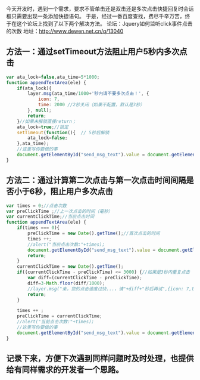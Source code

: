 [pixiv: 003]: # 'https://i.loli.net/2019/06/10/5cfdc4e4e620e76271.jpg'

今天开发时，遇到一个需求，要求不管单击还是双击还是多次点击快捷回复时会话框只需要出现一条添加快捷语句。
于是，经过一番百度查找，费尽千辛万苦，终于在这个论坛上找到了以下两个解决方法。
论坛：Jquery如何监听click事件点击的次数 地址：http://www.dewen.net.cn/q/13040

## 方法一：通过setTimeout方法阻止用户5秒内多次点击

```js
var ata_lock=false,ata_time=5*1000;
function appendTextArea(ele) {
    if(ata_lock){
        layer.msg(ata_time/1000+'秒内请不要多次点击！', {
            icon: 7,
            time: 2000 //2秒关闭（如果不配置，默认是3秒）
        }, null);
        return;
    }//如果未解锁直接return；
    ata_lock=true;//锁定
    setTimeout(function(){  // 5秒后解锁
        ata_lock=false;
    },ata_time);
    //这里写你要做的事
    document.getElementById("send_msg_text").value = document.getElementById("send_msg_text").value + ele.getAttribute("title");
}

```
## 方法二：通过计算第二次点击与第一次点击时间间隔是否小于6秒，阻止用户多次点击

```js
var times = 0;//点击次数
var preClickTime ;//上一次点击的时间（毫秒）
var currentClickTime;//当前点击时间
function appendTextArea(ele) {
    if(times === 0){
        preClickTime = new Date().getTime();//首次点击的时间
        times ++;
        //alert("当前点击次数:"+times);
        document.getElementById("send_msg_text").value = document.getElementById("send_msg_text").value + ele.getAttribute("title");
        return;
    }
    currentClickTime = new Date().getTime();
    if((currentClickTime - preClickTime) <= 3000) {//如果是3秒内重复点击
        var diff=(currentClickTime - preClickTime);
        diff=3-Math.floor(diff/1000);
        //layer.msg("亲，您的点击速度过快...，请"+diff+"秒后再试",{icon: 7,time: 2000});
        return;
    }

    times ++ ;
    preClickTime = currentClickTime;
    //alert("当前点击次数:"+times);
    //这里写你要做的事
    document.getElementById("send_msg_text").value = document.getElementById("send_msg_text").value + ele.getAttribute("title");
}
```
## 记录下来，方便下次遇到同样问题时及时处理，也提供给有同样需求的开发者一个思路。
